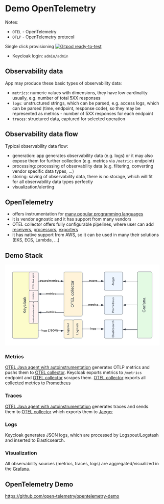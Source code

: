 # Demo OpenTelemetry

Notes:
- `OTEL` - OpenTelemetry
- `OTLP` - OpenTelemetry protocol

Single click provisioning 
[![Gitpod ready-to-test](https://img.shields.io/badge/Gitpod-ready--to--test-blue?logo=gitpod)](https://gitpod.io/#https://github.com/jangaraj/demo-opentelemetry/) 
- Keycloak login: `admin/admin`

## Observability data

App may produce these basic types of observability data:

- `metrics`: numeric values with dimensions, they have low cardinality usually, e.g. number of total 5XX responses
- `logs`: unstructured strings, which can be parsed, e.g. access logs, which can be parsed (time, endpoint, response code), so they may be represented as metrics - number of 5XX responses for each endpoint
- `traces`: structured data, captured for selected operation

## Observability data flow

Typical observability data flow:

- generation: app generates observability data (e.g. logs) or 
  it may also expose them for further collection (e.g. metrics via `/metrics` endpoint)
- processing: processing of observability data (e.g. filtering, converting vendor specific data types, ...)
- storing: saving of observability data, there is no storage, which will fit for all 
  observability data types perfectly
- visualization/alerting

## OpenTelemetry

- offers instrumentation for [many popular programming languages](https://opentelemetry.io/docs/instrumentation/)
- it is vendor agnostic and it has support from many vendors
- OTEL collector offers fully configurable pipelines, where user can add 
[receivers](https://github.com/open-telemetry/opentelemetry-collector-contrib/tree/main/receiver), 
[processors](https://github.com/open-telemetry/opentelemetry-collector-contrib/tree/main/processor), 
[exporters](https://github.com/open-telemetry/opentelemetry-collector-contrib/tree/main/exporter)
- it has native support from AWS, so it can be used in many their solutions (EKS, ECS, Lambda, ...)

## Demo Stack

![Infrastructure](https://raw.githubusercontent.com/jangaraj/demo-opentelemetry/main/doc/diagram.png)

### Metrics

[OTEL Java agent with autoinstrumentation](https://github.com/open-telemetry/opentelemetry-java-instrumentation)
generates OTLP metrics and pushs them to 
[OTEL collector](https://github.com/open-telemetry/opentelemetry-collector-contrib). 
Keycloak exports metrics to `/metrics` endpoint and 
[OTEL collector](https://github.com/open-telemetry/opentelemetry-collector-contrib)
scrapes them.
[OTEL collector](https://github.com/open-telemetry/opentelemetry-collector-contrib)
exports all collected metrics to [Prometheus](https://github.com/prometheus/prometheus)

### Traces

[OTEL Java agent with autoinstrumentation](https://github.com/open-telemetry/opentelemetry-java-instrumentation)
generates traces and sends them to [OTEL collector](https://github.com/open-telemetry/opentelemetry-collector-contrib)
which exports them to [Jaeger](https://github.com/jaegertracing/jaeger)

### Logs

Keycloak generates JSON logs, which are processed by Logspout/Logstash and inserted to Elasticsearch.

### Visualization

All observability sources (metrics, traces, logs) are aggregated/visualized 
in the [Grafana](https://github.com/grafana/grafana).

## OpenTelemetry Demo

https://github.com/open-telemetry/opentelemetry-demo

